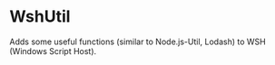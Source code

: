 # WshUtil
Adds some useful functions (similar to Node.js-Util, Lodash) to WSH (Windows Script Host).
